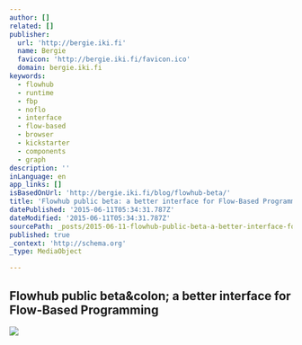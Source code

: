```yaml
---
author: []
related: []
publisher:
  url: 'http://bergie.iki.fi'
  name: Bergie
  favicon: 'http://bergie.iki.fi/favicon.ico'
  domain: bergie.iki.fi
keywords:
  - flowhub
  - runtime
  - fbp
  - noflo
  - interface
  - flow-based
  - browser
  - kickstarter
  - components
  - graph
description: ''
inLanguage: en
app_links: []
isBasedOnUrl: 'http://bergie.iki.fi/blog/flowhub-beta/'
title: 'Flowhub public beta: a better interface for Flow-Based Programming'
datePublished: '2015-06-11T05:34:31.787Z'
dateModified: '2015-06-11T05:34:31.787Z'
sourcePath: _posts/2015-06-11-flowhub-public-beta-a-better-interface-for-flow-based-progr.md
published: true
_context: 'http://schema.org'
_type: MediaObject

---
```

<article style=""><h1>Flowhub public beta&amp;colon; a better interface for Flow-Based Programming</h1><p></p><img src="http://bergie.iki.fi/files/flowhub-main-small.png" /></article>